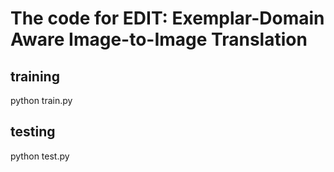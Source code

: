 # The code for EDIT: Exemplar-Domain Aware Image-to-Image Translation
## training
python train.py
 
## testing
python test.py

